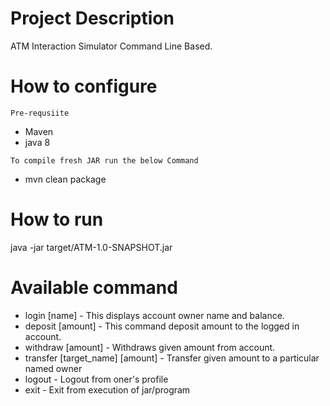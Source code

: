 # Project Description
ATM Interaction Simulator Command Line Based.

# How to configure
`Pre-requsiite`
- Maven
- java 8

`To compile fresh JAR run the below Command`
- mvn clean package

# How to run
java -jar target/ATM-1.0-SNAPSHOT.jar

# Available command
- login [name] -
This displays account owner name and balance.
- deposit [amount] -
This command deposit amount to the logged in account.
- withdraw [amount] -
Withdraws given amount from account.
- transfer [target_name] [amount] -
Transfer given amount to a particular named owner
- logout -
Logout from oner's profile
- exit -
Exit from execution of jar/program